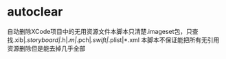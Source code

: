 # autoclear
自动删除XCode项目中的无用资源文件本脚本只清楚.imageset包，只查找.xib|*.storyboard|*.h|*.m|*.pch|*.swift|*.plist|*.xml
本脚本不保证能把所有无引用资源删除但是能去掉几乎全部
